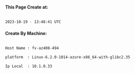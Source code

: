 
   
#### This Page Create at:

```bash

2023-10-19 - 13:48:41 UTC

```

#### Create By Machine:

```bash

Host Name : fv-az408-494

platform  : Linux-6.2.0-1014-azure-x86_64-with-glibc2.35

Ip Local  : 10.1.0.33

```

